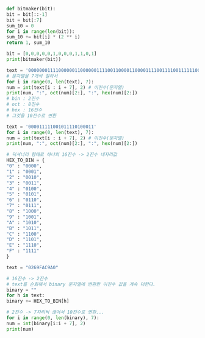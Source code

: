 ﻿```python
def bitmaker(bit):
bit = bit[::-1]
bit = bit[:7]
sum_10 = 0
for i in range(len(bit)):
sum_10 += bit[i] * (2 ** i)
return 1, sum_10

bit = [0,0,0,0,0,1,0,0,0,1,1,0,1]
print(bitmaker(bit))
```
```python
text = '0000000111100000011000000111100110000110000111100111100111111001100111'
# 문자열을 7개씩 잘라서
for i in range(0, len(text), 7):
num = int(text[i : i + 7], 2) # 이진수(문자열)
print(num, ":", oct(num)[2:], ":", hex(num)[2:])
# bin : 2진수
# oct : 8진수
# hex : 16진수
# 그것을 10진수로 변환

text = '000011111001011110100011'
for i in range(0, len(text), 7):
num = int(text[i : i + 7], 2) # 이진수(문자열)
print(num, ":", oct(num)[2:], ":", hex(num)[2:])
```
```python
# 딕셔너리 형태로 하나의 16진수 -> 2진수 네자리값
HEX_TO_BIN = {
"0" : "0000",
"1" : "0001",
"2" : "0010",
"3" : "0011",
"4" : "0100",
"5" : "0101",
"6" : "0110",
"7" : "0111",
"8" : "1000",
"9" : "1001",
"A" : "1010",
"B" : "1011",
"C" : "1100",
"D" : "1101",
"E" : "1110",
"F" : "1111"
}

text = "0269FAC9A0"

# 16진수 -> 2진수
# text를 순회해서 binary 문자열에 변환한 이진수 값을 계속 더한다.
binary = ""
for h in text:
binary += HEX_TO_BIN[h]

# 2진수 -> 7자리씩 끊어서 10진수로 변환...
for i in range(0, len(binary), 7):
num = int(binary[i:i + 7], 2)
print(num)
```